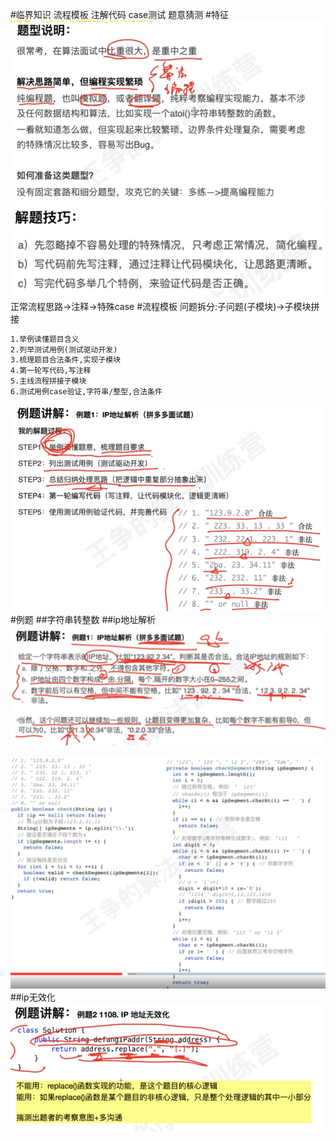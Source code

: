 #临界知识
流程模板
注解代码
case测试
题意猜测
#特征
![](.z_01_算法_编程题_images/3349f423.png)
![](.z_01_算法_编程题_边界条件_images/28b6ede6.png)
正常流程思路->注释->特殊case
#流程模板
问题拆分:子问题(子模块)->子模块拼接
```asp
1.举例读懂题目含义
2.列举测试用例(测试驱动开发)
3.梳理题目合法条件,实现子模块
4.第一轮写代码,写注释
5.主线流程拼接子模块
6.测试用例case验证,字符串/整型,合法条件
```
![](.z_01_算法_编程题_流程模板_边界条件_字符串判空_整型范围_业务限制(合法条件)_算法限制_images/3fdcce63.png)
#例题
##字符串转整数
##ip地址解析
![](.z_01_算法_编程题_边界条件_字符串判空_整型范围_业务限制(合法条件)_算法限制_images/17710dba.png)

![](.z_01_算法_编程题_流程模板_演绎(模块化)归纳(合并)_边界条件_字符串判空_整型范围_业务限制(合法条件)_算法限制_images/b37d42b4.png)
##ip无效化
![](.z_01_算法_编程题_流程模板_演绎(模块化)归纳(合并)_注释边界条件_字符串判空_整型范围_业务限制(合法条件)_算法限制_images/12ce0df7.png)
